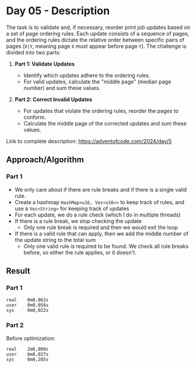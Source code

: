 # Day 05 - Description

The task is to validate and, if necessary, reorder print job updates based on a set of page ordering rules. Each update consists of a sequence of pages, and the ordering rules dictate the relative order between specific pairs of pages (`X|Y`, meaning page `X` must appear before page `Y`). The challenge is divided into two parts:

1. **Part 1: Validate Updates**  
   - Identify which updates adhere to the ordering rules.
   - For valid updates, calculate the "middle page" (median page number) and sum these values.

2. **Part 2: Correct Invalid Updates**  
   - For updates that violate the ordering rules, reorder the pages to conform.
   - Calculate the middle page of the corrected updates and sum these values.

Link to complete description: https://adventofcode.com/2024/day/5

## Approach/Algorithm

### Part 1
- We only care about if there are rule breaks and if there is a single valid rule. 
- Create a hashmap `HashMap<u16, Vec<u16>>` to keep track of rules, and use a `Vec<String>` for keeping track of updates
- For each update, we do a rule check (which I do in multiple threads)
- If there is a rule break, we stop checking the update
  - Only one rule break is required and then we would exit the loop
- If there is a valid rule that can apply, then we add the middle number of the update string to the total sum
  - Only one valid rule is required to be found. We check all rule breaks before, so either the rule applies, or it doesn't. 

## Result

### Part 1

```text
real    0m0,062s
user    0m0,056s
sys     0m0,022s
```

### Part 2

Before optimization: 
```text
real    2m6,008s
user    6m8,027s
sys     0m0,285s
```


